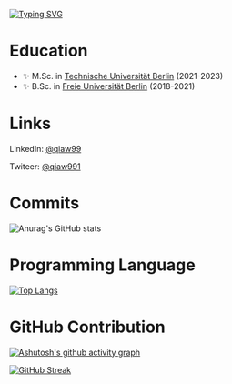 [![Typing SVG](https://readme-typing-svg.herokuapp.com?font=Fira+Code&pause=1000&random=false&width=435&lines=Hi%2C+I'm+Qianli+Wang)](https://git.io/typing-svg)

# Education
- ✨ M.Sc. in [Technische Universität Berlin](https://www.tu.berlin/) (2021-2023)
- ✨ B.Sc. in [Freie Universität Berlin](https://www.fu-berlin.de/) (2018-2021)

# Links
LinkedIn: [@qiaw99](https://www.linkedin.com/in/qianliwang/)

Twiteer: [@qiaw991](https://twitter.com/qiaw991)

# Commits
![Anurag's GitHub stats](https://github-readme-stats.vercel.app/api?username=qiaw99&show_icons=true&theme=tokyonight)

# Programming Language
[![Top Langs](https://github-readme-stats.vercel.app/api/top-langs/?username=qiaw99&layout=donut-vertical)](https://github.com/anuraghazra/github-readme-stats)

# GitHub Contribution
[![Ashutosh's github activity graph](https://github-readme-activity-graph.vercel.app/graph?username=qiaw99&theme=dracula)](https://github.com/ashutosh00710/github-readme-activity-graph)

[![GitHub Streak](https://streak-stats.demolab.com?user=qiaw99&theme=dark&hide_border=true)](https://git.io/streak-stats)
